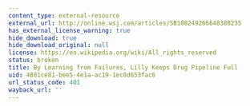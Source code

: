 ```yaml
---
content_type: external-resource
external_url: http://online.wsj.com/articles/SB108249266648388235
has_external_license_warning: true
hide_download: true
hide_download_original: null
license: https://en.wikipedia.org/wiki/All_rights_reserved
status: broken
title: By Learning from Failures, Lilly Keeps Drug Pipeline Full
uid: 4881ce81-bee5-4e1a-ac19-1ec8d653fac6
url_status_code: 401
wayback_url: ''
---
```

